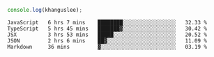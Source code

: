 ```js
console.log(khanguslee);
```

<!--START_SECTION:waka-->
```text
JavaScript   6 hrs 7 mins    ████████░░░░░░░░░░░░░░░░░   32.33 % 
TypeScript   5 hrs 45 mins   ███████▓░░░░░░░░░░░░░░░░░   30.42 % 
JSX          3 hrs 53 mins   █████░░░░░░░░░░░░░░░░░░░░   20.52 % 
JSON         2 hrs 6 mins    ██▓░░░░░░░░░░░░░░░░░░░░░░   11.09 % 
Markdown     36 mins         ▓░░░░░░░░░░░░░░░░░░░░░░░░   03.19 % 
```
<!--END_SECTION:waka-->

<!--
**khanguslee/khanguslee** is a ✨ _special_ ✨ repository because its `README.md` (this file) appears on your GitHub profile.

Here are some ideas to get you started:

- 🔭 I’m currently working on ...
- 🌱 I’m currently learning ...
- 👯 I’m looking to collaborate on ...
- 🤔 I’m looking for help with ...
- 💬 Ask me about ...
- 📫 How to reach me: ...
- 😄 Pronouns: ...
- ⚡ Fun fact: ...
-->

